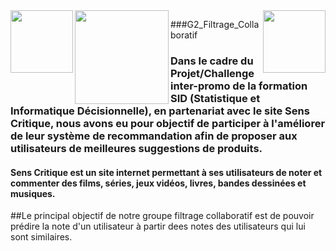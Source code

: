 
<img src="http://departement-math.univ-tlse3.fr/medias/photo/logosidbigdata_1518444334675-png?ID_FICHE=301126" width="100" align="left"/>
<img src="https://upload.wikimedia.org/wikipedia/fr/a/a4/Logo_UT3.jpg" width="150" align="left"/>
<img src="https://www.senscritique.com/senscritique.png" width="100" align="right"/>

###G2_Filtrage_Collaboratif

### Dans le cadre du Projet/Challenge inter-promo de la formation SID (Statistique et Informatique Décisionnelle), en partenariat avec le site Sens Critique, nous avons eu pour objectif de participer à l'améliorer de leur système de recommandation afin de proposer aux utilisateurs de meilleures suggestions de produits.
   
#### Sens Critique est un site internet permettant à ses utilisateurs de noter et commenter des films, séries, jeux vidéos, livres, bandes dessinées et musiques.

##Le principal objectif de notre groupe filtrage collaboratif est de pouvoir prédire la note d'un utilisateur à partir dees notes des utilisateurs qui lui sont similaires.



